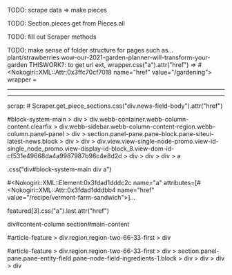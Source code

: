 TODO: scrape data => make pieces

TODO: Section.pieces get from Pieces.all

TODO: fill out Scraper methods

TODO: make sense of folder structure for pages such as...
    plant/strawberries
    wow-our-2021-garden-planner-will-transform-your-garden
    THISWORK?: to get url ext, wrapper.css("a").attr("href")  => #<Nokogiri::XML::Attr:0x3ffc70cf7018 name="href" value="/gardening">
    wrapper = 

****************************************************************
****************************************************************

scrap:
    # Scraper.get_piece_sections.css("div.news-field-body").attr("href")


#block-system-main > div > div.webb-container.webb-column-content.clearfix > div.webb-sidebar.webb-column-content-region.webb-column.panel-panel > div > section.panel-pane.pane-block.pane-siteui-latest-news.block > div > div > div.view.view-single-node-promo.view-id-single_node_promo.view-display-id-block_8.view-dom-id-cf531e49668da4a9987987b98c4e8d2d > div > div > div > a

.css("div#block-system-main div a")

#<Nokogiri::XML::Element:0x3fdad1dddc2c name="a" attributes=[#<Nokogiri::XML::Attr:0x3fdad1dddbb4 name="href" value="/recipe/vermont-farm-sandwich">]...


featured[3].css("a").last.attr("href")

div#content-column section#main-content

#article-feature > div.region.region-two-66-33-first > div

#article-feature > div.region.region-two-66-33-first > div > section.panel-pane.pane-entity-field.pane-node-field-ingredients-1.block > div > div > div > div
